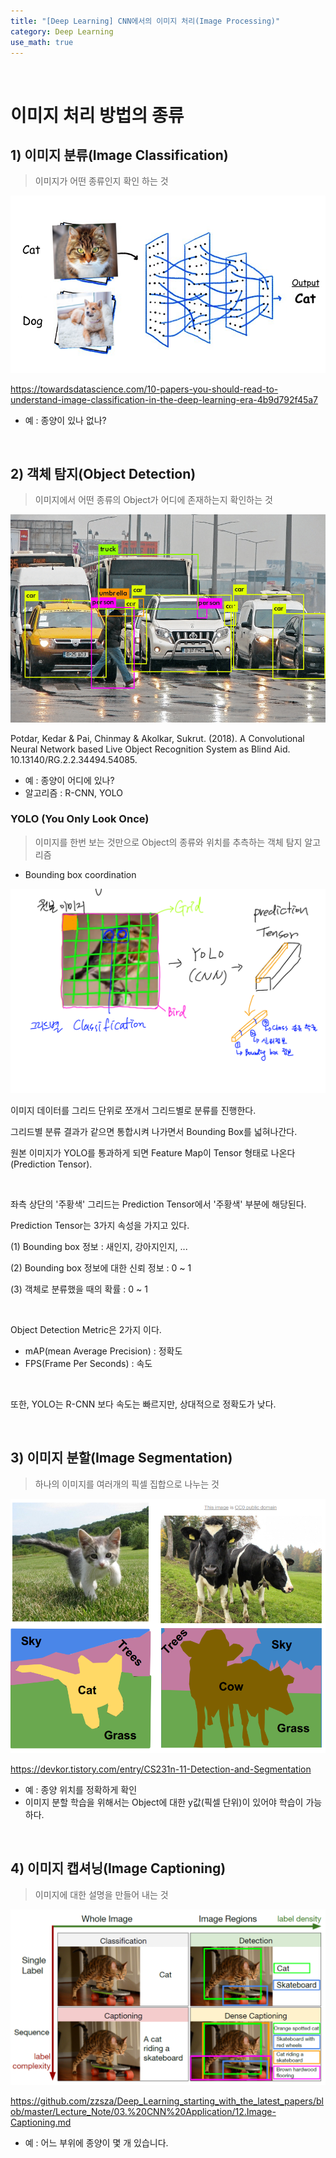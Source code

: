 ```yaml
---
title: "[Deep Learning] CNN에서의 이미지 처리(Image Processing)"
category: Deep Learning
use_math: true
---
```


<br>

# 이미지 처리 방법의 종류

## 1) 이미지 분류(Image Classification)
> 이미지가 어떤 종류인지 확인 하는 것

![](/assets/images/posts/dl/classification.png)

https://towardsdatascience.com/10-papers-you-should-read-to-understand-image-classification-in-the-deep-learning-era-4b9d792f45a7

- 예 : 종양이 있나 없나?

<br>
  
## 2) 객체 탐지(Object Detection)
> 이미지에서 어떤 종류의 Object가 어디에 존재하는지 확인하는 것

![](/assets/images/posts/dl/object_detect.png)

Potdar, Kedar & Pai, Chinmay & Akolkar, Sukrut. (2018). A Convolutional Neural Network based Live Object Recognition System as Blind Aid. 10.13140/RG.2.2.34494.54085. 

- 예 : 종양이 어디에 있나?
- 알고리즘 : R-CNN, YOLO

### YOLO (You Only Look Once)
> 이미지를 한번 보는 것만으로 Object의 종류와 위치를 추측하는 객체 탐지 알고리즘
 
- Bounding box coordination

![](/assets/images/posts/dl/yolo.png)
  
이미지 데이터를 그리드 단위로 쪼개서 그리드별로 분류를 진행한다.

그리드별 분류 결과가 같으면 통합시켜 나가면서 Bounding Box를 넓혀나간다.

원본 이미지가 YOLO를 통과하게 되면 Feature Map이 Tensor 형태로 나온다(Prediction Tensor).

<br>

좌측 상단의 '주황색' 그리드는 Prediction Tensor에서 '주황색' 부분에 해당된다.

Prediction Tensor는 3가지 속성을 가지고 있다.

(1) Bounding box 정보 : 새인지, 강아지인지, ...

(2) Bounding box 정보에 대한 신뢰 정보 : 0 ~ 1

(3) 객체로 분류했을 때의 확률 : 0 ~ 1

<br>

Object Detection Metric은 2가지 이다.

- mAP(mean Average Precision) : 정확도
- FPS(Frame Per Seconds) : 속도

<br>

또한, YOLO는 R-CNN 보다 속도는 빠르지만, 상대적으로 정확도가 낮다.

<br>

## 3) 이미지 분할(Image Segmentation)
> 하나의 이미지를 여러개의 픽셀 집합으로 나누는 것

![](/assets/images/posts/dl/image_seg.png)

https://devkor.tistory.com/entry/CS231n-11-Detection-and-Segmentation

- 예 : 종양 위치를 정확하게 확인
- 이미지 분할 학습을 위해서는 Object에 대한 y값(픽셀 단위)이 있어야 학습이 가능하다.

<br>
  
## 4) 이미지 캡셔닝(Image Captioning)
> 이미지에 대한 설명을 만들어 내는 것

![](/assets/images/posts/dl/image_caption.png)

https://github.com/zzsza/Deep_Learning_starting_with_the_latest_papers/blob/master/Lecture_Note/03.%20CNN%20Application/12.Image-Captioning.md

- 예 : 어느 부위에 종양이 몇 개 있습니다.

<!-- <br>

## 실습
- <a href="https://colab.research.google.com/drive/15rPRIP6_DTDHO36byqcKZBqMydwCzYbq?usp=sharing">Image Segmentation</a>
- <a href="https://drive.google.com/file/d/1mfQhackTy2nOmZ4YXxP6fs2sojXrm5u7/view?usp=sharing">YOLO</a> -->